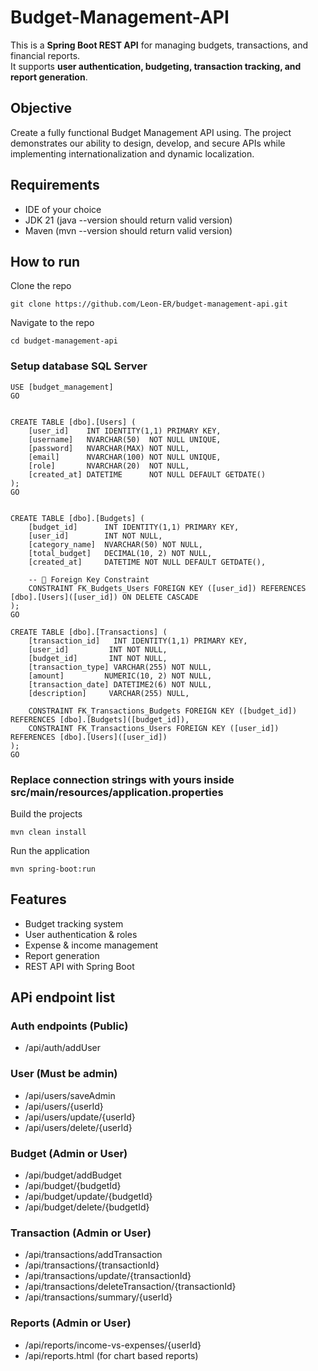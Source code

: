 # Budget-Management-API

This is a **Spring Boot REST API** for managing budgets, transactions, and financial reports.  
It supports **user authentication, budgeting, transaction tracking, and report generation**.

## Objective

Create a fully functional Budget Management API using. The project demonstrates our ability to design,
develop, and secure APIs while implementing internationalization and dynamic localization.

## Requirements

* IDE of your choice
* JDK 21 (java --version should return valid version)
* Maven  (mvn --version should return valid version)

## How to run

Clone the repo
```
git clone https://github.com/Leon-ER/budget-management-api.git
```
Navigate to the repo 

```
cd budget-management-api
```

### Setup database SQL Server

```
USE [budget_management]
GO


CREATE TABLE [dbo].[Users] (
    [user_id]    INT IDENTITY(1,1) PRIMARY KEY,
    [username]   NVARCHAR(50)  NOT NULL UNIQUE,
    [password]   NVARCHAR(MAX) NOT NULL,
    [email]      NVARCHAR(100) NOT NULL UNIQUE,
    [role]       NVARCHAR(20)  NOT NULL,
    [created_at] DATETIME      NOT NULL DEFAULT GETDATE()
);
GO


CREATE TABLE [dbo].[Budgets] (
    [budget_id]      INT IDENTITY(1,1) PRIMARY KEY,
    [user_id]        INT NOT NULL,
    [category_name]  NVARCHAR(50) NOT NULL,
    [total_budget]   DECIMAL(10, 2) NOT NULL,
    [created_at]     DATETIME NOT NULL DEFAULT GETDATE(),

    -- 🔗 Foreign Key Constraint
    CONSTRAINT FK_Budgets_Users FOREIGN KEY ([user_id]) REFERENCES [dbo].[Users]([user_id]) ON DELETE CASCADE
);
GO

CREATE TABLE [dbo].[Transactions] (
    [transaction_id]   INT IDENTITY(1,1) PRIMARY KEY,
    [user_id]         INT NOT NULL,
    [budget_id]       INT NOT NULL,
    [transaction_type] VARCHAR(255) NOT NULL,
    [amount]         NUMERIC(10, 2) NOT NULL,
    [transaction_date] DATETIME2(6) NOT NULL,
    [description]     VARCHAR(255) NULL,

    CONSTRAINT FK_Transactions_Budgets FOREIGN KEY ([budget_id]) REFERENCES [dbo].[Budgets]([budget_id]),
    CONSTRAINT FK_Transactions_Users FOREIGN KEY ([user_id]) REFERENCES [dbo].[Users]([user_id])
);
GO
```
### Replace connection strings with yours inside src/main/resources/application.properties

Build the projects
```
mvn clean install
```
Run the application
```
mvn spring-boot:run
```

## Features
- Budget tracking system 
- User authentication & roles 
- Expense & income management 
- Report generation 
- REST API with Spring Boot

## APi endpoint list

### Auth endpoints (Public)

* /api/auth/addUser

### User (Must be admin)

* /api/users/saveAdmin
* /api/users/{userId}
* /api/users/update/{userId}
* /api/users/delete/{userId}

### Budget (Admin or User)

* /api/budget/addBudget
* /api/budget/{budgetId}
* /api/budget/update/{budgetId}
* /api/budget/delete/{budgetId}

### Transaction (Admin or User)

* /api/transactions/addTransaction
* /api/transactions/{transactionId}
* /api/transactions/update/{transactionId}
* /api/transactions/deleteTransaction/{transactionId}
* /api/transactions/summary/{userId}

### Reports (Admin or User)

* /api/reports/income-vs-expenses/{userId}
* /api/reports.html (for chart based reports)